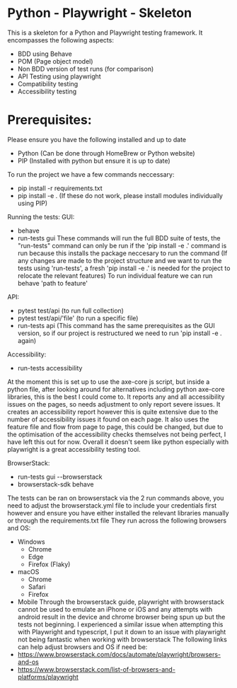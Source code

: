 # Python - Playwright - Skeleton

This is a skeleton for a Python and Playwright testing framework. It encompasses the following aspects:

- BDD using Behave
- POM (Page object model)
- Non BDD version of test runs (for comparison)
- API Testing using playwright
- Compatibility testing
- Accessibility testing

# Prerequisites:

Please ensure you have the following installed and up to date

- Python (Can be done through HomeBrew or Python website)
- PIP (Installed with python but ensure it is up to date)

To run the project we have a few commands neccessary:

- pip install -r requirements.txt
- pip install -e .
  (If these do not work, please install modules individually using PIP)

Running the tests:
GUI:

- behave
- run-tests gui
  These commands will run the full BDD suite of tests, the "run-tests" command can only be run if the 'pip install -e .' command is run because this installs the package neccesary to run the command
  (If any changes are made to the project structure and we want to run the tests using 'run-tests', a fresh 'pip install -e .' is needed for the project to relocate the relevant features)
  To run individual feature we can run behave 'path to feature'

API:

- pytest test/api (to run full collection)
- pytest test/api/'file' (to run a specific file)
- run-tests api
  (This command has the same prerequisites as the GUI version, so if our project is restructured we need to run 'pip install -e . again)

Accessibility:

- run-tests accessibility

At the moment this is set up to use the axe-core js script, but inside a python file, after looking around for alternatives including python axe-core libraries, this is the best I could come to. It reports any and all accessibility issues on the pages, so needs adjustment to only report severe issues. It creates an accessibility report however this is quite extensive due to the number of accessibility issues it found on each page.
It also uses the feature file and flow from page to page, this could be changed, but due to the optimisation of the accessibility checks themselves not being perfect, I have left this out for now. Overall it doesn't seem like python especially with playwright is a great accessibility testing tool.

BrowserStack:

- run-tests gui --browserstack
- browserstack-sdk behave

The tests can be ran on browserstack via the 2 run commands above, you need to adjust the browserstack.yml file to include your credentials first however and ensure you have either installed the relevant libraries manually or through the requirements.txt file
They run across the following browsers and OS:

- Windows
  - Chrome
  - Edge
  - Firefox (Flaky)
- macOS
  - Chrome
  - Safari
  - Firefox
- Mobile
  Through the browserstack guide, playwright with browserstack cannot be used to emulate an iPhone or iOS and any attempts with android result in the device and chrome browser being spun up but the tests not beginning. I experienced a similar issue when attempting this with Playwright and typescript, I put it down to an issue with playwright not being fantastic when working with browserstack
  The following links can help adjust browsers and OS if need be:
- https://www.browserstack.com/docs/automate/playwright/browsers-and-os
- https://www.browserstack.com/list-of-browsers-and-platforms/playwright
